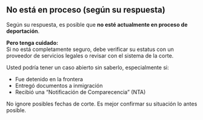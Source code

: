 ## No está en proceso (según su respuesta)

Según su respuesta, es posible que **no esté actualmente en proceso de deportación**.

**Pero tenga cuidado:**  
Si no está completamente seguro, debe verificar su estatus con un proveedor de servicios legales o revisar con el sistema de la corte.

Usted podría tener un caso abierto sin saberlo, especialmente si:

- Fue detenido en la frontera
- Entregó documentos a inmigración
- Recibió una “Notificación de Comparecencia” (NTA)

No ignore posibles fechas de corte. Es mejor confirmar su situación lo antes posible.